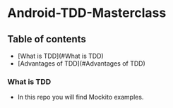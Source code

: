 # Android-TDD-Masterclass
## Table of contents
* [What is TDD](#What is TDD)
* [Advantages of TDD](#Advantages of TDD)


### What is TDD
* In this repo you will find Mockito examples.
